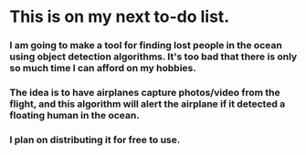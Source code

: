 # This is on my next to-do list.

### I am going to make a tool for finding lost people in the ocean using object detection algorithms. It's too bad that there is only so much time I can afford on my hobbies.

### The idea is to have airplanes capture photos/video from the flight, and this algorithm will alert the airplane if it detected a floating human in the ocean.

### I plan on distributing it for free to use.
